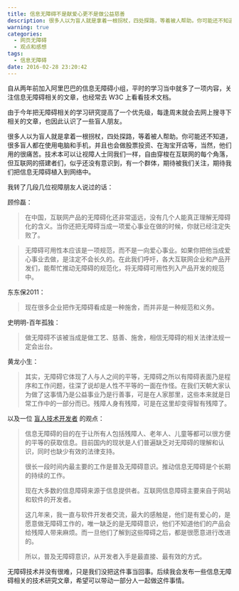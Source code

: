 ```yaml
---
title: 信息无障碍不是献爱心更不是做公益慈善
description: 很多人以为盲人就是拿着一根拐杖，四处探路，等着被人帮助。你可能还不知道，很多盲人都在使用电脑和手机，并且也会做股票、在淘宝开店等，当然，他们用的很痛苦。技术本可以让视障人士同我们一样，自由穿梭在互联网的每个角落，而这个互联网的搭建者们，似乎还没有意识到，有这么一个群里，期待被我们关注，期待我们把信息无障碍植入到网络中。
warning: true
categories:
  - 网页无障碍
  - 观点和感想
tags:
  - 信息无障碍
date: 2016-02-28 23:20:42
---
```


自从两年前加入阿里巴巴的信息无障碍小组，平时的学习当中就多了一项内容，关注信息无障碍相关的文章，也经常去 W3C 上看看技术文档。

由于今年把无障碍相关的学习研究提高了一个优先级，每逢周末就会去网上搜寻下相关的文章，也因此认识了一些盲人朋友。

<!--more-->

很多人以为盲人就是拿着一根拐杖，四处探路，等着被人帮助。你可能还不知道，很多盲人都在使用电脑和手机，并且也会做股票投资、在淘宝开店等，当然，他们用的很痛苦。技术本可以让视障人士同我们一样，自由穿梭在互联网的每个角落，但互联网的搭建者们，似乎还没有意识到，有一个群体，期待被我们关注，期待我们把信息无障碍植入到网络中。

我转了几段几位视障朋友人说过的话：

顾伶磊： 

> 在中国，互联网产品的无障碍化还非常遥远，没有几个人能真正理解无障碍化的含义。当你还把无障碍当成一项爱心事业在做的时候，你就已经注定失败了。

> 无障碍可用性本应该是一项规范，而不是一向爱心事业。如果你把他当成爱心事业去做，是注定不会长久的。在此我们呼吁，各大互联网企业和产品开发们，能帮忙推动无障碍的规范化，将无障碍可用性列入产品开发的规范中。

东东保2011：

> 现在很多企业把作无障碍看成是一种施舍，而并非是一种规范和义务。

史明明-百年孤独：

> 做无障碍不该被当成是做工艺、慈善、施舍，相信无障碍的相关法律法规一定会出台。

黄龙小生：

> 其实，无障碍它体现了人与人之间的平等，无障碍之所以有障碍表面乃是程序和工作问题，往深了说却是人性不平等的一面在作怪。在我们天朝大家认为做了这事情乃是公益事业乃是行善事，可是在人家那里，这些本来就是日常工作中的一部分而已。残障人身有残障，可是在这里却变得智有残障了。

以及一位 [盲人技术开发者](http://www.qt.hk/about/) 的观点：

> <p>信息无障碍的目的在于让所有人包括残障人、老年人、儿童等都可以很方便的平等的获取信息。目前国内的现状是人们普遍缺乏对无障碍的理解和认识，同时也缺少有效的法律支持。</p>
> <p>很长一段时间内最主要的工作是普及无障碍意识。推动信息无障碍是个长期的持续的工作。</p>
> <p>现在大多数的信息障碍来源于信息提供者。互联网信息障碍主要来自于网站和软件的开发者。</p>
> <p>这几年来，我一直与软件开发者交流，最大的感触是，他们是有爱心的，是愿意做无障碍工作的，唯一缺乏的是无障碍意识，他们不知道他们的产品会给残障人带来麻烦。而一旦他们了解到这些障碍之后，都是很愿意进行改进的。</p>
> <p>所以，普及无障碍意识，从开发者入手是最直接、最有效的方式。</p>

无障碍技术并没有很难，只是我们没把这件事当回事。后续我会发布一些信息无障碍相关的技术研究文章，希望可以带动一部分人一起做这件事情。
